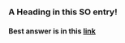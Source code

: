 ### <a name="head1234"></a>A Heading in this SO entry!
#### Best answer is in this [link](#head1234)